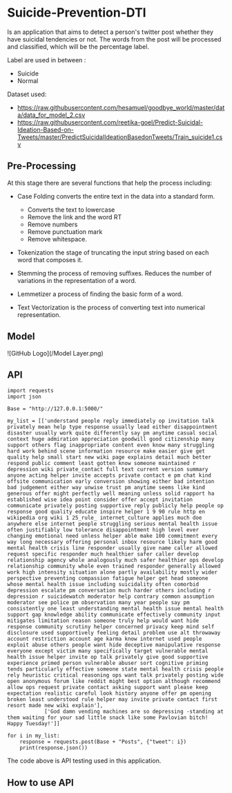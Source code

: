 # Suicide-Prevention-DTI

Is an application that aims to detect a person's twitter post whether they have suicidal tendencies or not. The words from the post will be processed and classified, which will be the percentage label.

Label are used in between :
- Suicide
- Normal

Dataset used:
- https://raw.githubusercontent.com/hesamuel/goodbye_world/master/data/data_for_model_2.csv
- https://raw.githubusercontent.com/reetika-goel/Predict-Suicidal-Ideation-Based-on-Tweets/master/PredictSuicidalIdeationBasedonTweets/Train_suicide1.csv


## Pre-Processing
At this stage there are several functions that help the process including:
- Case Folding converts the entire text in the data into a standard form.
   - Converts the text to lowercase
   - Remove the link and the word  RT 
   - Remove numbers 
   - Remove punctuation mark
   - Remove whitespace.
  
- Tokenization the stage of truncating the input string based on each word that composes it.
  
- Stemming the process of removing suffixes. Reduces the number of variations in the representation of a word.

- Lemmetizer a process of finding the basic form of a word.

- Text Vectorization is the process of converting text into numerical representation.

## Model
![GitHub Logo](/Model Layer.png)

## API
```
import requests
import json

Base = "http://127.0.0.1:5000/"

my_list = [['understand people reply immediately op invitation talk privately mean help type response usually lead either disappointment disaster usually work quite differently say pm anytime casual social context huge admiration appreciation goodwill good citizenship many support others flag inappropriate content even know many struggling hard work behind scene information resource make easier give get quality help small start new wiki page explains detail much better respond public comment least gotten know someone maintained r depression wiki private_contact full text current version summary anyone acting helper invite accepts private contact e pm chat kind offsite communication early conversion showing either bad intention bad judgement either way unwise trust pm anytime seems like kind generous offer might perfectly well meaning unless solid rapport ha established wise idea point consider offer accept invitation communicate privately posting supportive reply publicly help people op response good quality educate inspire helper 1 9 90 rule http en wikipedia org wiki 1 25_rule_ internet_culture applies much doe anywhere else internet people struggling serious mental health issue often justifiably low tolerance disappointment high level ever changing emotional need unless helper able make 100 commitment every way long necessary offering personal inbox resource likely harm good mental health crisis line responder usually give name caller allowed request specific responder much healthier safer caller develop relationship agency whole analogously much safer healthier ops develop relationship community whole even trained responder generally allowed work high intensity situation alone partly availability mostly wider perspective preventing compassion fatigue helper get head someone whose mental health issue including suicidality often comorbid depression escalate pm conversation much harder others including r depression r suicidewatch moderator help contrary common assumption moderator see police pm observation many year people say pm consistently one least understanding mental health issue mental health support gap knowledge ability communicate effectively community input mitigates limitation reason someone truly help would want hide response community scrutiny helper concerned privacy keep mind self disclosure used supportively feeling detail problem use alt throwaway account restriction account age karma know internet used people exploit abuse others people want hide deceptive manipulative response everyone except victim many specifically target vulnerable mental health issue helper invite op talk privately give good supportive experience primed person vulnerable abuser sort cognitive priming tends particularly effective someone state mental health crisis people rely heuristic critical reasoning ops want talk privately posting wide open anonymous forum like reddit might best option although recommend allow ops request private contact asking support want please keep expectation realistic careful look history anyone offer pm opening broken least understood rule helper may invite private contact first resort made new wiki explain'], 
            ['God damn vending machines are so depressing -standing at them waiting for your sad little snack like some Pavlovian bitch! Happy Tuesday!']]

for i in my_list:
    response = requests.post(Base + "Posts", {"tweet": i})
    print(response.json())
```
The code above is API testing used in this application.

## How to use API
